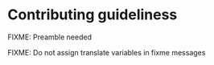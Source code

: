 # Contributing guideliness

FIXME: Preamble needed

FIXME: Do not assign translate variables in fixme messages